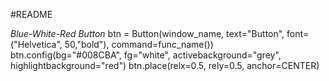 #README

*Blue-White-Red Button*
btn = Button(window_name, text="Button", font=("Helvetica", 50,"bold"), command=func_name()) 
btn.config(bg="#008CBA", fg="white", activebackground="grey", highlightbackground="red")
btn.place(relx=0.5, rely=0.5, anchor=CENTER)
